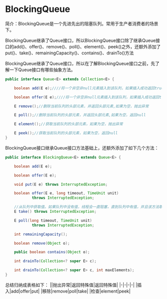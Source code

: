 # BlockingQueue


简介：BlockingQueue是一个先进先出的阻塞队列。常用于生产者消费者的场景下。


BlockingQueue继承了Queue接口，所以BlockingQueue接口除了继承Queue接口的add()、offer()、remove()、poll()、element()、peek()之外，还额外添加了put()、take()、remainingCapacity()、contains()、drainTo()方法

BlockingQueue继承了Queue接口，所以在了解BlockingQueue接口之前，先了解一下Queue接口有哪些抽象方法。

```java
public interface Queue<E> extends Collection<E> {

    boolean add(E e);////将一个非空非null元素插入到该队列，如果插入成功返回true,不成功抛出异常

    boolean offer(E e);////将一个非空非null元素插入到该队列，如果插入成功返回true,不成功返回false

    E remove();//删除当前队列的头部元素，并返回头部元素,如果为空，抛出异常

    E poll();//删除当前队列的头部元素，并返回头部元素,如果为空，返回null

    E element();//获取当前队列的头部元素，如果为空，抛出异常

    E peek();//获取当前队列的头部元素，如果为空，返回null
}
```


BlockingQueue接口继承Queue接口方法基础上，还额外添加了如下几个方法：
```java
public interface BlockingQueue<E> extends Queue<E> {

    boolean add(E e);

    boolean offer(E e);

    void put(E e) throws InterruptedException;

    boolean offer(E e, long timeout, TimeUnit unit)
            throws InterruptedException;

    //从队列中获取值。如果队列中没有值，线程会一直阻塞，直到队列中有值，并且该方法取得了该值。
    E take() throws InterruptedException;

    E poll(long timeout, TimeUnit unit)
            throws InterruptedException;

    int remainingCapacity();

    boolean remove(Object o);

    public boolean contains(Object o);

    int drainTo(Collection<? super E> c);

    int drainTo(Collection<? super E> c, int maxElements);
}

```

总结归纳成表格如下：
||抛出异常|返回特殊值|返回特殊值|
|-|-|-|-|
|插入|add|offer|put|
|移除|remove|poll|take|
|检查|element|peek|



